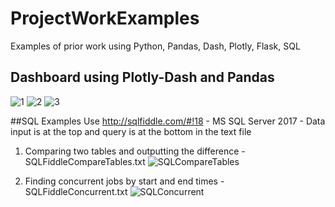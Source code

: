 # ProjectWorkExamples
Examples of prior work using Python, Pandas, Dash, Plotly, Flask, SQL

## Dashboard using Plotly-Dash and Pandas
![1](https://user-images.githubusercontent.com/49729977/111678075-1b459800-87dd-11eb-9be1-7ba600e7cbc7.png)
![2](https://user-images.githubusercontent.com/49729977/111678080-1d0f5b80-87dd-11eb-8792-e2a0bda50381.png)
![3](https://user-images.githubusercontent.com/49729977/111678085-1e408880-87dd-11eb-8399-87d2f92fa28a.png)


##SQL Examples Use http://sqlfiddle.com/#!18 - MS SQL Server 2017 - Data input is at the top and query is at the bottom in the text file

1. Comparing two tables and outputting the difference - SQLFiddleCompareTables.txt
![SQLCompareTables](https://user-images.githubusercontent.com/49729977/116509885-e109f480-a878-11eb-958d-da96d4d08a1c.png)

2. Finding concurrent jobs by start and end times - SQLFiddleConcurrent.txt
![SQLConcurrent](https://user-images.githubusercontent.com/49729977/116509903-ebc48980-a878-11eb-8e09-18f38ce583c0.png)
